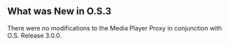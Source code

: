 
## What was New in O.S.3

There were no modifications to the Media Player Proxy in conjunction with O.S. Release 3.0.0.